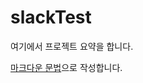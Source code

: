 # slackTest


여기에서 프로젝트 요약을 합니다. 

[마크다운 문법](https://gist.github.com/ihoneymon/652be052a0727ad59601)으로 작성합니다. 

